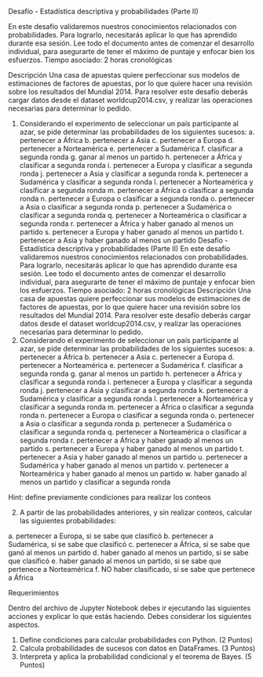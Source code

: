 Desafío - Estadística descriptiva y probabilidades (Parte II)

En este desafío validaremos nuestros conocimientos relacionados con probabilidades. Para
lograrlo, necesitarás aplicar lo que has aprendido durante esa sesión.
Lee todo el documento antes de comenzar el desarrollo individual, para asegurarte de tener
el máximo de puntaje y enfocar bien los esfuerzos.
Tiempo asociado: 2 horas cronológicas

Descripción
Una casa de apuestas quiere perfeccionar sus modelos de estimaciones de factores de
apuestas, por lo que quiere hacer una revisión sobre los resultados del Mundial 2014.
Para resolver este desafío deberás cargar datos desde el dataset worldcup2014.csv, y
realizar las operaciones necesarias para determinar lo pedido.

1. Considerando el experimento de seleccionar un país participante al azar, se pide
determinar las probabilidades de los siguientes sucesos:
a. pertenecer a África
b. pertenecer a Asia
c. pertenecer a Europa
d. pertenecer a Norteamérica
e. pertenecer a Sudamérica
f. clasificar a segunda ronda
g. ganar al menos un partido
h. pertenecer a África y clasificar a segunda ronda
i. pertenecer a Europa y clasificar a segunda ronda
j. pertenecer a Asia y clasificar a segunda ronda
k. pertenecer a Sudamérica y clasificar a segunda ronda
l. pertenecer a Norteamérica y clasificar a segunda ronda
m. pertenecer a África o clasificar a segunda ronda
n. pertenecer a Europa o clasificar a segunda ronda
o. pertenecer a Asia o clasificar a segunda ronda
p. pertenecer a Sudamérica o clasificar a segunda ronda
q. pertenecer a Norteamérica o clasificar a segunda ronda
r. pertenecer a África y haber ganado al menos un partido
s. pertenecer a Europa y haber ganado al menos un partido
t. pertenecer a Asia y haber ganado al menos un partido
Desafío - Estadística descriptiva y probabilidades
(Parte II)
En este desafío validaremos nuestros conocimientos relacionados con probabilidades. Para
lograrlo, necesitarás aplicar lo que has aprendido durante esa sesión.
Lee todo el documento antes de comenzar el desarrollo individual, para asegurarte de tener
el máximo de puntaje y enfocar bien los esfuerzos.
Tiempo asociado: 2 horas cronológicas
Descripción
Una casa de apuestas quiere perfeccionar sus modelos de estimaciones de factores de
apuestas, por lo que quiere hacer una revisión sobre los resultados del Mundial 2014.
Para resolver este desafío deberás cargar datos desde el dataset worldcup2014.csv, y
realizar las operaciones necesarias para determinar lo pedido.
1. Considerando el experimento de seleccionar un país participante al azar, se pide
determinar las probabilidades de los siguientes sucesos:
a. pertenecer a África
b. pertenecer a Asia
c. pertenecer a Europa
d. pertenecer a Norteamérica
e. pertenecer a Sudamérica
f. clasificar a segunda ronda
g. ganar al menos un partido
h. pertenecer a África y clasificar a segunda ronda
i. pertenecer a Europa y clasificar a segunda ronda
j. pertenecer a Asia y clasificar a segunda ronda
k. pertenecer a Sudamérica y clasificar a segunda ronda
l. pertenecer a Norteamérica y clasificar a segunda ronda
m. pertenecer a África o clasificar a segunda ronda
n. pertenecer a Europa o clasificar a segunda ronda
o. pertenecer a Asia o clasificar a segunda ronda
p. pertenecer a Sudamérica o clasificar a segunda ronda
q. pertenecer a Norteamérica o clasificar a segunda ronda
r. pertenecer a África y haber ganado al menos un partido
s. pertenecer a Europa y haber ganado al menos un partido
t. pertenecer a Asia y haber ganado al menos un partido
u. pertenecer a Sudamérica y haber ganado al menos un partido
v. pertenecer a Norteamérica y haber ganado al menos un partido
w. haber ganado al menos un partido y clasificar a segunda ronda

Hint: define previamente condiciones para realizar los conteos

2. A partir de las probabilidades anteriores, y sin realizar conteos, calcular las
siguientes probabilidades:

a. pertenecer a Europa, si se sabe que clasificó
b. pertenecer a Sudamérica, si se sabe que clasificó
c. pertenecer a África, si se sabe que ganó al menos un partido
d. haber ganado al menos un partido, si se sabe que clasificó
e. haber ganado al menos un partido, si se sabe que pertenece a Norteamérica
f. NO haber clasificado, si se sabe que pertenece a África

Requerimientos

Dentro del archivo de Jupyter Notebook debes ir ejecutando las siguientes acciones y
explicar lo que estás haciendo. Debes considerar los siguientes aspectos.
1. Define condiciones para calcular probabilidades con Python. (2 Puntos)
2. Calcula probabilidades de sucesos con datos en DataFrames. (3 Puntos)
3. Interpreta y aplica la probabilidad condicional y el teorema de Bayes. (5 Puntos)